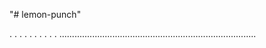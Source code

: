 "# lemon-punch"

.
.
.
.
.
.
.
.
.
.
..............................................................................